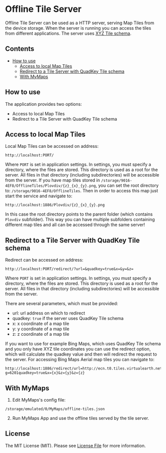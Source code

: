 # Offline Tile Server

Offline Tile Server can be used as a HTTP server, serving Map Tiles from the device storage. When the server is running you can access the tiles from different applications. The server uses [XYZ Tile schema](https://wiki.openstreetmap.org/wiki/Slippy_map_tilenames).

## Contents

- [How to use](#how-to-use)
  - [Access to local Map Tiles](#access-to-local-map-tiles)
  - [Redirect to a Tile Server with QuadKey Tile schema](#redirect-to-a-tile-server-with-quadkey-tile-schema)
  - [With MyMaps](#with-mymaps)

## How to use

The application provides two options:

- Access to local Map Tiles
- Redirect to a Tile Server with QuadKey Tile schema

## Access to local Map Tiles

Local Map Tiles can be accessed on address:

```
http://localhost:PORT/
```

Where `PORT` is set in application settings. In settings, you must specify a directory, where the files are stored. This directory is used as a root for the server. All files in that directory (including subdirectories) will be accessible from the server.
If you have map tiles stored in `/storage/9016-4EF8/OfflineTiles/Plovdiv/{z}_{x}_{y}.png`, you can set the root directory to: `/storage/9016-4EF8/OfflineTiles`. Then in order to access this map just start the service and navigate to:

```
http://localhost:1886/Plovdiv/{z}_{x}_{y}.png
```

In this case the root directory points to the parent folder (which contains `Plovdiv` subfolder). This way you can have multiple subfolders containing different map tiles and all can be accessed through the same server!

## Redirect to a Tile Server with QuadKey Tile schema

Redirect can be accessed on address:

```
http://localhost:PORT/redirect/?url=&quadkey=true&x=&y=&z=
```

Where `PORT` is set in application settings. In settings, you must specify a directory, where the files are stored. This directory is used as a root for the server. All files in that directory (including subdirectories) will be accessible from the server.

There are several parameters, which must be provided:

- url: url address on which to redirect
- quadkey: `true` if the server uses QuadKey Tile schema
- x: x coordinate of a map tile
- y: y coordinate of a map tile
- z: z coordinate of a map tile

If you want to use for example Bing Maps, which uses QuadKey Tile schema and you only have XYZ tile coordinates you can use the redirect option, which will calculate the quadkey value and then will redirect the request to the server. For accessing Bing Maps Aerial map tiles you can navigate to:

```text
http://localhost:1886/redirect/url=http://ecn.t0.tiles.virtualearth.net/tiles/a{quadkey}.jpeg?g=6201quadkey=true&x={x}&z={y}&z={z}
```

## With MyMaps

1. Edit MyMaps's config file:

```
/storage/emulated/0/MyMaps/offline-tiles.json
```

2. Run MyMaps App and use the offline tiles served by the tile server.

## License

The MIT License (MIT). Please see [License File](LICENSE) for more information.

